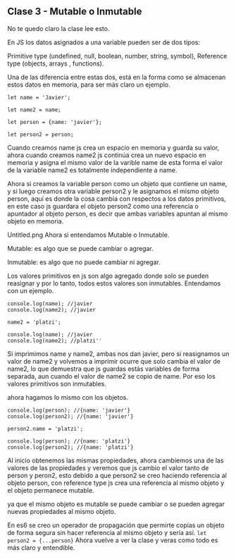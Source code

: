 ## Clase 3 - Mutable o Inmutable

No te quedo claro la clase lee esto.

En JS los datos asignados a una variable pueden ser de dos tipos:

Primitive type (undefined, null, boolean, number, string, symbol), Reference type (objects, arrays , functions).

Una de las diferencia entre estas dos, está en la forma como se almacenan estos datos en memoria, para ser más claro un ejemplo.

```
let name = 'Javier';

let name2 = name;

let person = {name: 'javier'};

let person2 = person;
```

Cuando creamos name js crea un espacio en memoria y guarda su valor, ahora cuando creamos name2 js continúa crea un nuevo espacio en memoria y asigna el mismo valor de la varible name de esta forma el valor de la variable name2 es totalmente independiente a name.

Ahora si creamos la variable person como un objeto que contiene un name, y si luego creamos otra variable person2 y le asignamos el mismo objeto person, aquí es donde la cosa cambia con respectos a los datos primitivos, en este caso js guardara el objeto person2 como una referencia o apuntador al objeto person, es decir que ambas variables apuntan al mismo objeto en memoria.

Untitled.png
Ahora si entendamos Mutable o Inmutable.

Mutable: es algo que se puede cambiar o agregar.

Inmutable: es algo que no puede cambiar ni agregar.

Los valores primitivos en js son algo agregado donde solo se pueden reasignar y por lo tanto, todos estos valores son inmutables. Entendamos con un ejemplo.
```
console.log(name); //javier
console.log(name2); //javier

name2 = 'platzi';

console.log(name); //javier
console.log(name2); //platzi''
```
Si imprimimos name y name2, ambas nos dan javier, pero si reasignamos un valor de name2 y volvemos a imprimir ocurre que solo cambia el valor de name2, lo que demuestra que js guardas estás variables de forma separada, aun cuando el valor de name2 se copio de name. Por eso los valores primitivos son inmutables.

ahora hagamos lo mismo con los objetos.
```
console.log(person); //{name: 'javier'}
console.log(person2); //{name: 'javier'}

person2.name = 'platzi';

console.log(person); //{name: 'platzi'}
console.log(person2); //{name: 'platzi'}
```
Al inicio obtenemos las mismas propiedades, ahora cambiemos una de las valores de las propiedades y veremos que js cambio el valor tanto de person y peron2, esto debido a que person2 se creo haciendo referencia al objeto person, con reference type js crea una referencia al mismo objeto y el objeto permanece mutable.

ya que el mismo objeto es mutable se puede cambiar o se pueden agregar nuevas propiedades al mismo objeto.

En es6 se creo un operador de propagación que permirte copias un objeto de forma segura sin hacer referencia al mismo objeto y sería así.
``` let person2 = {...person} ```
Ahora vuelve a ver la clase y veras como todo es más claro y entendible.
